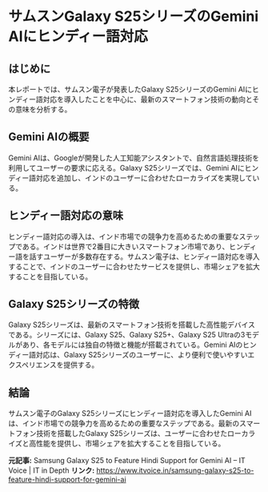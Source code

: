 # サムスンGalaxy S25シリーズのGemini AIにヒンディー語対応
## はじめに
本レポートでは、サムスン電子が発表したGalaxy S25シリーズのGemini AIにヒンディー語対応を導入したことを中心に、最新のスマートフォン技術の動向とその意味を分析する。

## Gemini AIの概要
Gemini AIは、Googleが開発した人工知能アシスタントで、自然言語処理技術を利用してユーザーの要求に応える。Galaxy S25シリーズでは、Gemini AIにヒンディー語対応を追加し、インドのユーザーに合わせたローカライズを実現している。

## ヒンディー語対応の意味
ヒンディー語対応の導入は、インド市場での競争力を高めるための重要なステップである。インドは世界で2番目に大きいスマートフォン市場であり、ヒンディー語を話すユーザーが多数存在する。サムスン電子は、ヒンディー語対応を導入することで、インドのユーザーに合わせたサービスを提供し、市場シェアを拡大することを目指している。

## Galaxy S25シリーズの特徴
Galaxy S25シリーズは、最新のスマートフォン技術を搭載した高性能デバイスである。シリーズには、Galaxy S25、Galaxy S25+、Galaxy S25 Ultraの3モデルがあり、各モデルには独自の特徴と機能が搭載されている。Gemini AIのヒンディー語対応は、Galaxy S25シリーズのユーザーに、より便利で使いやすいエクスペリエンスを提供する。

## 結論
サムスン電子のGalaxy S25シリーズにヒンディー語対応を導入したGemini AIは、インド市場での競争力を高めるための重要なステップである。最新のスマートフォン技術を搭載したGalaxy S25シリーズは、ユーザーに合わせたローカライズと高性能を提供し、市場シェアを拡大することを目指している。

**元記事:** Samsung Galaxy S25 to Feature Hindi Support for Gemini AI – IT Voice | IT in Depth
**リンク:** https://www.itvoice.in/samsung-galaxy-s25-to-feature-hindi-support-for-gemini-ai